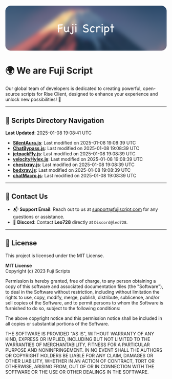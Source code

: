 ![Banner](.github/b.webp)

# 🌍 **We are Fuji Script**

Our global team of developers is dedicated to creating powerful, open-source scripts for Rise Client, designed to enhance your experience and unlock new possibilities! 🌟

---
<!-- SCRIPTS_NAVIGATION_START -->
## 📂 **Scripts Directory Navigation**

**Last Updated**: 2025-01-08 19:08:41 UTC

- **[SilentAura.js](scripts/SilentAura.js)**: Last modified on 2025-01-08 19:08:39 UTC
- **[ChatBypass.js](scripts/ChatBypass.js)**: Last modified on 2025-01-08 19:08:39 UTC
- **[jetpackFly.js](scripts/jetpackFly.js)**: Last modified on 2025-01-08 19:08:39 UTC
- **[velocityHylex.js](scripts/velocityHylex.js)**: Last modified on 2025-01-08 19:08:39 UTC
- **[chestxray.js](scripts/chestxray.js)**: Last modified on 2025-01-08 19:08:39 UTC
- **[bedxray.js](scripts/bedxray.js)**: Last modified on 2025-01-08 19:08:39 UTC
- **[chatMacro.js](scripts/chatMacro.js)**: Last modified on 2025-01-08 19:08:39 UTC

<!-- SCRIPTS_NAVIGATION_END -->

---

## 💬 **Contact Us**  
- 📬 **Support Email**: Reach out to us at [support@fujiscript.com](mailto:support@fujiscript.com) for any questions or assistance.  
- 💬 **Discord**: Contact **Leo728** directly at `Discord@leo728`.

---

## 📜 **License**

This project is licensed under the MIT License.  

**MIT License**  
Copyright (c) 2023 Fuji Scripts  

Permission is hereby granted, free of charge, to any person obtaining a copy of this software and associated documentation files (the "Software"), to deal in the Software without restriction, including without limitation the rights to use, copy, modify, merge, publish, distribute, sublicense, and/or sell copies of the Software, and to permit persons to whom the Software is furnished to do so, subject to the following conditions:  

The above copyright notice and this permission notice shall be included in all copies or substantial portions of the Software.  

THE SOFTWARE IS PROVIDED "AS IS", WITHOUT WARRANTY OF ANY KIND, EXPRESS OR IMPLIED, INCLUDING BUT NOT LIMITED TO THE WARRANTIES OF MERCHANTABILITY, FITNESS FOR A PARTICULAR PURPOSE AND NONINFRINGEMENT. IN NO EVENT SHALL THE AUTHORS OR COPYRIGHT HOLDERS BE LIABLE FOR ANY CLAIM, DAMAGES OR OTHER LIABILITY, WHETHER IN AN ACTION OF CONTRACT, TORT OR OTHERWISE, ARISING FROM, OUT OF OR IN CONNECTION WITH THE SOFTWARE OR THE USE OR OTHER DEALINGS IN THE SOFTWARE.  
